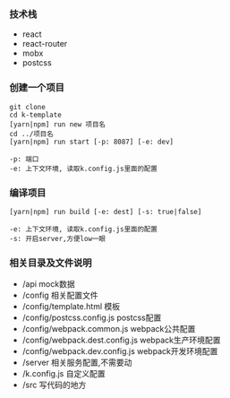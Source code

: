 ### 技术栈

- react
- react-router
- mobx
- postcss

### 创建一个项目

```
git clone
cd k-template
[yarn|npm] run new 项目名
cd ../项目名
[yarn|npm] run start [-p: 8087] [-e: dev]

-p: 端口
-e: 上下文环境, 读取k.config.js里面的配置
```

### 编译项目

```
[yarn|npm] run build [-e: dest] [-s: true|false]

-e: 上下文环境, 读取k.config.js里面的配置
-s: 开启server,方便low一眼
```

### 相关目录及文件说明

- /api mock数据
- /config 相关配置文件
- /config/template.html 模板
- /config/postcss.config.js postcss配置
- /config/webpack.common.js webpack公共配置
- /config/webpack.dest.config.js webpack生产环境配置
- /config/webpack.dev.config.js webpack开发环境配置
- /server 相关服务配置,不需要动
- /k.config.js 自定义配置
- /src 写代码的地方
